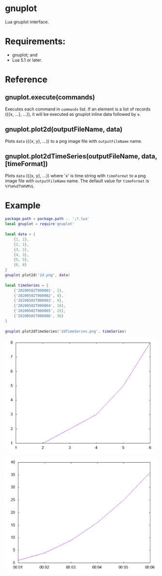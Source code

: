 # gnuplot

Lua gnuplot interface.

# Requirements:

* gnuplot; and
* Lua 5.1 or later.

# Reference

## gnuplot.execute(commands)

Executes each command in `commands` list. If an element is a list of records ({{x, ...}, ...}), it will be executed as gnuplot inline data followed by `e`.

## gnuplot.plot2d(outputFileName, data)

Plots `data` ({{x, y}, ...}) to a png image file with `outputFileName` name.

## gnuplot.plot2dTimeSeries(outputFileName, data, [timeFormat])

Plots `data` ({{x, y}, ...}) where 'x' is time string with `timeFormat` to a png image file with `outputFileName` name. The default value for `timeFormat` is `%Y%m%dT%H%M%S`.

# Example

```lua
package.path = package.path .. ';?.lua'
local gnuplot = require'gnuplot'

local data = {
    {1, 1},
    {2, 1},
    {3, 2},
    {4, 3},
    {5, 5},
    {6, 8}
}
gnuplot.plot2d('2d.png', data)

local timeSeries = {
    {'20200502T000001', 1},
    {'20200502T000002', 4},
    {'20200502T000003', 9},
    {'20200502T000004', 16},
    {'20200502T000005', 25},
    {'20200502T000006', 36}
}

gnuplot.plot2dTimeSeries('2dTimeSeries.png', timeSeries)
```

![2d.png](2d.png)

![2dTimeSeries.png](2dTimeSeries.png)
